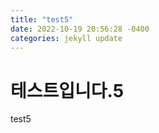 ```yaml
---
title: "test5"
date: 2022-10-19 20:56:28 -0400
categories: jekyll update
---
```


# 테스트입니다.5

test5
